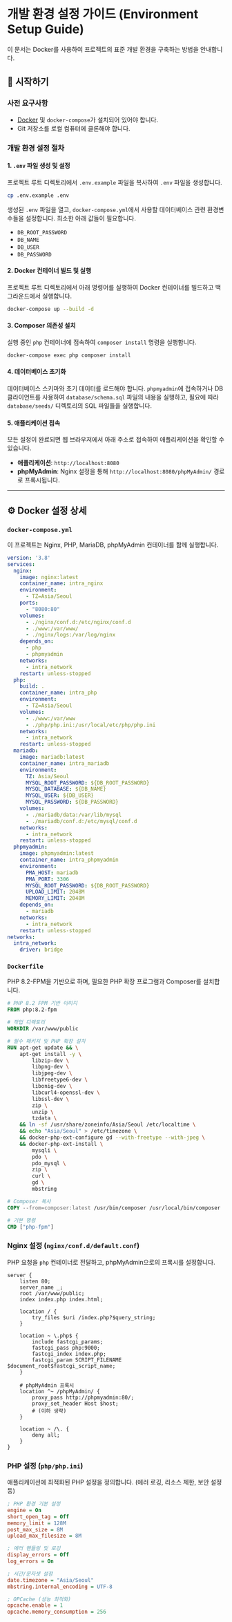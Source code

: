 # 개발 환경 설정 가이드 (Environment Setup Guide)

이 문서는 Docker를 사용하여 프로젝트의 표준 개발 환경을 구축하는 방법을 안내합니다.

## 🚀 시작하기

### 사전 요구사항
-   [Docker](https://www.docker.com/get-started) 및 `docker-compose`가 설치되어 있어야 합니다.
-   Git 저장소를 로컬 컴퓨터에 클론해야 합니다.

### 개발 환경 설정 절차

#### 1. `.env` 파일 생성 및 설정
프로젝트 루트 디렉토리에서 `.env.example` 파일을 복사하여 `.env` 파일을 생성합니다.
```bash
cp .env.example .env
```
생성된 `.env` 파일을 열고, `docker-compose.yml`에서 사용할 데이터베이스 관련 환경변수들을 설정합니다. 최소한 아래 값들이 필요합니다.
- `DB_ROOT_PASSWORD`
- `DB_NAME`
- `DB_USER`
- `DB_PASSWORD`

#### 2. Docker 컨테이너 빌드 및 실행
프로젝트 루트 디렉토리에서 아래 명령어를 실행하여 Docker 컨테이너를 빌드하고 백그라운드에서 실행합니다.
```bash
docker-compose up --build -d
```

#### 3. Composer 의존성 설치
실행 중인 `php` 컨테이너에 접속하여 `composer install` 명령을 실행합니다.
```bash
docker-compose exec php composer install
```

#### 4. 데이터베이스 초기화
데이터베이스 스키마와 초기 데이터를 로드해야 합니다. `phpmyadmin`에 접속하거나 DB 클라이언트를 사용하여 `database/schema.sql` 파일의 내용을 실행하고, 필요에 따라 `database/seeds/` 디렉토리의 SQL 파일들을 실행합니다.

#### 5. 애플리케이션 접속
모든 설정이 완료되면 웹 브라우저에서 아래 주소로 접속하여 애플리케이션을 확인할 수 있습니다.
-   **애플리케이션**: `http://localhost:8080`
-   **phpMyAdmin**: Nginx 설정을 통해 `http://localhost:8080/phpMyAdmin/` 경로로 프록시됩니다.

---

## ⚙️ Docker 설정 상세

### `docker-compose.yml`
이 프로젝트는 Nginx, PHP, MariaDB, phpMyAdmin 컨테이너를 함께 실행합니다.
```yaml
version: '3.8'
services:
  nginx:
    image: nginx:latest
    container_name: intra_nginx
    environment:
      - TZ=Asia/Seoul
    ports:
      - "8080:80"
    volumes:
      - ./nginx/conf.d:/etc/nginx/conf.d
      - ./www:/var/www/
      - ./nginx/logs:/var/log/nginx
    depends_on:
      - php
      - phpmyadmin
    networks:
      - intra_network
    restart: unless-stopped
  php:
    build: .
    container_name: intra_php
    environment:
      - TZ=Asia/Seoul
    volumes:
      - ./www:/var/www
      - ./php/php.ini:/usr/local/etc/php/php.ini
    networks:
      - intra_network
    restart: unless-stopped
  mariadb:
    image: mariadb:latest
    container_name: intra_mariadb
    environment:
      TZ: Asia/Seoul
      MYSQL_ROOT_PASSWORD: ${DB_ROOT_PASSWORD}
      MYSQL_DATABASE: ${DB_NAME}
      MYSQL_USER: ${DB_USER}
      MYSQL_PASSWORD: ${DB_PASSWORD}
    volumes:
      - ./mariadb/data:/var/lib/mysql
      - ./mariadb/conf.d:/etc/mysql/conf.d
    networks:
      - intra_network
    restart: unless-stopped
  phpmyadmin:
    image: phpmyadmin:latest
    container_name: intra_phpmyadmin
    environment:
      PMA_HOST: mariadb
      PMA_PORT: 3306
      MYSQL_ROOT_PASSWORD: ${DB_ROOT_PASSWORD}
      UPLOAD_LIMIT: 2048M
      MEMORY_LIMIT: 2048M
    depends_on:
      - mariadb
    networks:
      - intra_network
    restart: unless-stopped
networks:
  intra_network:
    driver: bridge
```

### `Dockerfile`
PHP 8.2-FPM을 기반으로 하며, 필요한 PHP 확장 프로그램과 Composer를 설치합니다.
```dockerfile
# PHP 8.2 FPM 기반 이미지
FROM php:8.2-fpm

# 작업 디렉토리
WORKDIR /var/www/public

# 필수 패키지 및 PHP 확장 설치
RUN apt-get update && \
    apt-get install -y \
        libzip-dev \
        libpng-dev \
        libjpeg-dev \
        libfreetype6-dev \
        libonig-dev \
        libcurl4-openssl-dev \
        libssl-dev \
        zip \
        unzip \
        tzdata \
    && ln -sf /usr/share/zoneinfo/Asia/Seoul /etc/localtime \
    && echo "Asia/Seoul" > /etc/timezone \
    && docker-php-ext-configure gd --with-freetype --with-jpeg \
    && docker-php-ext-install \
        mysqli \
        pdo \
        pdo_mysql \
        zip \
        curl \
        gd \
        mbstring

# Composer 복사
COPY --from=composer:latest /usr/bin/composer /usr/local/bin/composer

# 기본 명령
CMD ["php-fpm"]
```

### Nginx 설정 (`nginx/conf.d/default.conf`)
PHP 요청을 `php` 컨테이너로 전달하고, phpMyAdmin으로의 프록시를 설정합니다.
```nginx
server {
    listen 80;
    server_name _;
    root /var/www/public;
    index index.php index.html;

    location / {
        try_files $uri /index.php?$query_string;
    }

    location ~ \.php$ {
        include fastcgi_params;
        fastcgi_pass php:9000;
        fastcgi_index index.php;
        fastcgi_param SCRIPT_FILENAME $document_root$fastcgi_script_name;
    }

    # phpMyAdmin 프록시
    location ^~ /phpMyAdmin/ {
        proxy_pass http://phpmyadmin:80/;
        proxy_set_header Host $host;
        # (이하 생략)
    }

    location ~ /\. {
        deny all;
    }
}
```

### PHP 설정 (`php/php.ini`)
애플리케이션에 최적화된 PHP 설정을 정의합니다. (에러 로깅, 리소스 제한, 보안 설정 등)
```ini
; PHP 환경 기본 설정
engine = On
short_open_tag = Off
memory_limit = 128M
post_max_size = 8M
upload_max_filesize = 8M

; 에러 핸들링 및 로깅
display_errors = Off
log_errors = On

; 시간/문자셋 설정
date.timezone = "Asia/Seoul"
mbstring.internal_encoding = UTF-8

; OPCache (성능 최적화)
opcache.enable = 1
opcache.memory_consumption = 256
```
